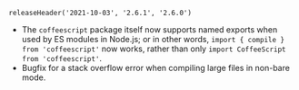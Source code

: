 ```
releaseHeader('2021-10-03', '2.6.1', '2.6.0')
```

*   The `coffeescript` package itself now supports named exports when used by ES modules in Node.js; or in other words, `import { compile } from 'coffeescript'` now works, rather than only `import CoffeeScript from 'coffeescript'`.
*   Bugfix for a stack overflow error when compiling large files in non-bare mode.
